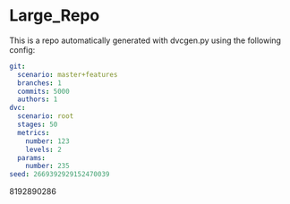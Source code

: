 
Large_Repo
===

This is a repo automatically generated with dvcgen.py using the following config:

```yaml
git:
  scenario: master+features
  branches: 1
  commits: 5000
  authors: 1
dvc:
  scenario: root
  stages: 50
  metrics:
    number: 123
    levels: 2
  params:
    number: 235
seed: 2669392929152470039
```

8192890286